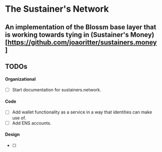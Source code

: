# The Sustainer's Network 
## An implementation of the Blossm base layer that is working towards tying in (Sustainer's Money)[https://github.com/joaoritter/sustainers.money]

## TODOs

#### Organizational

- [ ] Start documentation for sustainers.network. 

#### Code 

- [ ]  Add wallet functionality as a service in a way that identities can make use of.
- [ ]  Add ENS accounts.

#### Design

- [ ]
